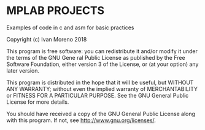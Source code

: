 # MPLAB PROJECTS
Examples of code in c and asm for basic practices

Copyright (c) Ivan Moreno 2018

This program is free software: you can redistribute it and/or modify
it under the terms of the GNU Gene ral Public License as published by
the Free Software Foundation, either version 3 of the License, or
(at your option) any later version.

This program is distributed in the hope that it will be useful,
but WITHOUT ANY WARRANTY; without even the implied warranty of
MERCHANTABILITY or FITNESS FOR A PARTICULAR PURPOSE.  See the
GNU General Public License for more details.

You should have received a copy of the GNU General Public License
along with this program.  If not, see <http://www.gnu.org/licenses/>.
